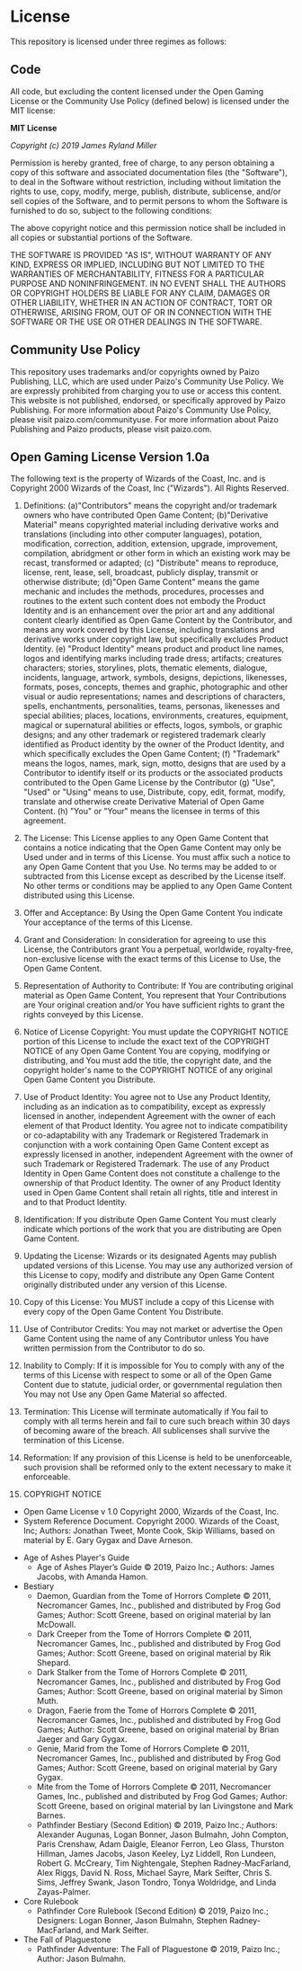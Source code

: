 # License

This repository is licensed under three regimes as follows: 

## Code

All code, but excluding the content licensed under the Open Gaming License or
the Community Use Policy (defined below) is licensed under the MIT license:

**MIT License**

*Copyright (c) 2019 James Ryland Miller*

Permission is hereby granted, free of charge, to any person obtaining a copy of
this software and associated documentation files (the "Software"), to deal in
the Software without restriction, including without limitation the rights to
use, copy, modify, merge, publish, distribute, sublicense, and/or sell copies of
the Software, and to permit persons to whom the Software is furnished to do so,
subject to the following conditions:

The above copyright notice and this permission notice shall be included in all
copies or substantial portions of the Software.

THE SOFTWARE IS PROVIDED "AS IS", WITHOUT WARRANTY OF ANY KIND, EXPRESS OR
IMPLIED, INCLUDING BUT NOT LIMITED TO THE WARRANTIES OF MERCHANTABILITY, FITNESS
FOR A PARTICULAR PURPOSE AND NONINFRINGEMENT. IN NO EVENT SHALL THE AUTHORS OR
COPYRIGHT HOLDERS BE LIABLE FOR ANY CLAIM, DAMAGES OR OTHER LIABILITY, WHETHER
IN AN ACTION OF CONTRACT, TORT OR OTHERWISE, ARISING FROM, OUT OF OR IN
CONNECTION WITH THE SOFTWARE OR THE USE OR OTHER DEALINGS IN THE SOFTWARE.

## Community Use Policy

This repository uses trademarks and/or copyrights owned by Paizo Publishing, LLC,
which are used under Paizo's Community Use Policy. We are expressly prohibited
from charging you to use or access this content. This website is not published,
endorsed, or specifically approved by Paizo Publishing. For more information
about Paizo's Community Use Policy, please visit paizo.com/communityuse. For
more information about Paizo Publishing and Paizo products, please visit
paizo.com.

## Open Gaming License Version 1.0a

The following text is the property of Wizards of the Coast, Inc. and is Copyright 2000 Wizards of the Coast, Inc ("Wizards"). All Rights Reserved.

1. Definitions: (a)"Contributors" means the copyright and/or trademark owners
   who have contributed Open Game Content; (b)"Derivative Material" means
   copyrighted material including derivative works and translations (including
   into other computer languages), potation, modification, correction, addition,
   extension, upgrade, improvement, compilation, abridgment or other form in
   which an existing work may be recast, transformed or adapted; (c)
   "Distribute" means to reproduce, license, rent, lease, sell, broadcast,
   publicly display, transmit or otherwise distribute; (d)"Open Game Content"
   means the game mechanic and includes the methods, procedures, processes and
   routines to the extent such content does not embody the Product Identity and
   is an enhancement over the prior art and any additional content clearly
   identified as Open Game Content by the Contributor, and means any work
   covered by this License, including translations and derivative works under
   copyright law, but specifically excludes Product Identity. (e) "Product
   Identity" means product and product line names, logos and identifying marks
   including trade dress; artifacts; creatures characters; stories, storylines,
   plots, thematic elements, dialogue, incidents, language, artwork, symbols,
   designs, depictions, likenesses, formats, poses, concepts, themes and
   graphic, photographic and other visual or audio representations; names and
   descriptions of characters, spells, enchantments, personalities, teams,
   personas, likenesses and special abilities; places, locations, environments,
   creatures, equipment, magical or supernatural abilities or effects, logos,
   symbols, or graphic designs; and any other trademark or registered trademark
   clearly identified as Product identity by the owner of the Product Identity,
   and which specifically excludes the Open Game Content; (f) "Trademark" means
   the logos, names, mark, sign, motto, designs that are used by a Contributor
   to identify itself or its products or the associated products contributed to
   the Open Game License by the Contributor (g) "Use", "Used" or "Using" means
   to use, Distribute, copy, edit, format, modify, translate and otherwise
   create Derivative Material of Open Game Content. (h) "You" or "Your" means
   the licensee in terms of this agreement.

2. The License: This License applies to any Open Game Content that contains a
   notice indicating that the Open Game Content may only be Used under and in
   terms of this License. You must affix such a notice to any Open Game Content
   that you Use. No terms may be added to or subtracted from this License except
   as described by the License itself. No other terms or conditions may be
   applied to any Open Game Content distributed using this License.

3. Offer and Acceptance: By Using the Open Game Content You indicate Your
   acceptance of the terms of this License.

4. Grant and Consideration: In consideration for agreeing to use this License,
   the Contributors grant You a perpetual, worldwide, royalty-free,
   non-exclusive license with the exact terms of this License to Use, the Open
   Game Content.

5. Representation of Authority to Contribute: If You are contributing original
   material as Open Game Content, You represent that Your Contributions are Your
   original creation and/or You have sufficient rights to grant the rights
   conveyed by this License.

6. Notice of License Copyright: You must update the COPYRIGHT NOTICE portion of
   this License to include the exact text of the COPYRIGHT NOTICE of any Open
   Game Content You are copying, modifying or distributing, and You must add the
   title, the copyright date, and the copyright holder's name to the COPYRIGHT
   NOTICE of any original Open Game Content you Distribute.

7. Use of Product Identity: You agree not to Use any Product Identity, including
   as an indication as to compatibility, except as expressly licensed in
   another, independent Agreement with the owner of each element of that Product
   Identity. You agree not to indicate compatibility or co-adaptability with any
   Trademark or Registered Trademark in conjunction with a work containing Open
   Game Content except as expressly licensed in another, independent Agreement
   with the owner of such Trademark or Registered Trademark. The use of any
   Product Identity in Open Game Content does not constitute a challenge to the
   ownership of that Product Identity. The owner of any Product Identity used in
   Open Game Content shall retain all rights, title and interest in and to that
   Product Identity.

8. Identification: If you distribute Open Game Content You must clearly indicate
   which portions of the work that you are distributing are Open Game Content.

9. Updating the License: Wizards or its designated Agents may publish updated
   versions of this License. You may use any authorized version of this License
   to copy, modify and distribute any Open Game Content originally distributed
   under any version of this License.

10. Copy of this License: You MUST include a copy of this License with every
    copy of the Open Game Content You Distribute.

11. Use of Contributor Credits: You may not market or advertise the Open Game
    Content using the name of any Contributor unless You have written permission
    from the Contributor to do so.

12. Inability to Comply: If it is impossible for You to comply with any of the
    terms of this License with respect to some or all of the Open Game Content
    due to statute, judicial order, or governmental regulation then You may not
    Use any Open Game Material so affected.

13. Termination: This License will terminate automatically if You fail to comply
    with all terms herein and fail to cure such breach within 30 days of
    becoming aware of the breach. All sublicenses shall survive the termination
    of this License.

14. Reformation: If any provision of this License is held to be unenforceable,
    such provision shall be reformed only to the extent necessary to make it
    enforceable.

15. COPYRIGHT NOTICE
  - Open Game License v 1.0 Copyright 2000, Wizards of the Coast, Inc.
  - System Reference Document. Copyright 2000. Wizards of the Coast, Inc;
    Authors: Jonathan Tweet, Monte Cook, Skip Williams, based on material by E.
    Gary Gygax and Dave Arneson.
<!-- 
  - The Archives of Nethys. Copyright 2010, Blake Davis.
-->
  - Age of Ashes Player's Guide
    - Age of Ashes Player’s Guide © 2019, Paizo Inc.; Authors: James Jacobs, with Amanda Hamon.
  - Bestiary
    - Daemon, Guardian from the Tome of Horrors Complete © 2011, Necromancer
      Games, Inc., published and distributed by Frog God Games; Author: Scott
      Greene, based on original material by Ian McDowall.
    - Dark Creeper from the Tome of Horrors Complete © 2011, Necromancer Games,
      Inc., published and distributed by Frog God Games; Author: Scott Greene,
      based on original material by Rik Shepard.
    - Dark Stalker from the Tome of Horrors Complete © 2011, Necromancer Games,
      Inc., published and distributed by Frog God Games; Author: Scott Greene,
      based on original material by Simon Muth.
    - Dragon, Faerie from the Tome of Horrors Complete © 2011, Necromancer
      Games, Inc., published and distributed by Frog God Games; Author: Scott
      Greene, based on original material by Brian Jaeger and Gary Gygax.
    - Genie, Marid from the Tome of Horrors Complete © 2011, Necromancer Games,
      Inc., published and distributed by Frog God Games; Author: Scott Greene,
      based on original material by Gary Gygax.
    - Mite from the Tome of Horrors Complete © 2011, Necromancer Games, Inc.,
      published and distributed by Frog God Games; Author: Scott Greene, based
      on original material by Ian Livingstone and Mark Barnes.
    - Pathfinder Bestiary (Second Edition) © 2019, Paizo Inc.; Authors:
      Alexander Augunas, Logan Bonner, Jason Bulmahn, John Compton, Paris
      Crenshaw, Adam Daigle, Eleanor Ferron, Leo Glass, Thurston Hillman, James
      Jacobs, Jason Keeley, Lyz Liddell, Ron Lundeen, Robert G. McCreary, Tim
      Nightengale, Stephen Radney-MacFarland, Alex Riggs, David N. Ross, Michael
      Sayre, Mark Seifter, Chris S. Sims, Jeffrey Swank, Jason Tondro, Tonya
      Woldridge, and Linda Zayas-Palmer.
  - Core Rulebook 
    - Pathfinder Core Rulebook (Second Edition) © 2019, Paizo Inc.; Designers:
      Logan Bonner, Jason Bulmahn, Stephen Radney-MacFarland, and Mark Seifter.
  - The Fall of Plaguestone 
    - Pathfinder Adventure: The Fall of Plaguestone © 2019, Paizo Inc.; Author:
      Jason Bulmahn.
